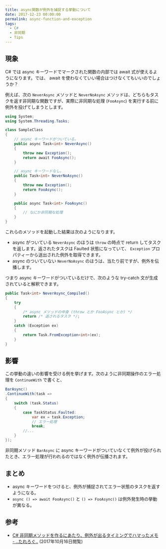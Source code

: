 ```yaml
---
title: async関数が例外を捕捉する挙動について
date: 2017-12-23 00:00:00
permalink: async-function-and-exception
tags:
  - C#
  - 非同期
  - Tips
---
```


## 現象
C# では async キーワードでマークされた関数の内部では await 式が使えるようになります。では、 await を使わなくていい場合はつけなくてもいいのでしょうか？

例えば、次の `NeverAsync` メソッドと `NeverNoAsync` メソッドは、どちらもタスクを返す非同期な関数ですが、実際に非同期な処理 (`FooAsync`) を実行する前に例外を投げてしまうとします。

```csharp
using System;
using System.Threading.Tasks;

class SampleClass
{
    // async キーワードがついている。
    public async Task<int> NeverAsync()
    {
        throw new Exception();
        return await FooAsync();
    }

    // async キーワードなし。
    public Task<int> NeverNoAsync()
    {
        throw new Exception();
        return FooAsync();
    }

    public async Task<int> FooAsync()
    {
        // なにか非同期な処理
    }
}
```

これらのメソッドを起動した結果は次のようになります。

- async がついている `NeverAsync` のほうは `throw` の時点で return してタスクを返します。返されたタスクは Faulted 状態になっていて、 `Exception` プロパティーから送出された例外を取得できます。
- async のついていない `NeverNoAsync` のほうは、当たり前ですが、例外を伝播します。

つまり async キーワードがついているだけで、次のような try-catch 文が生成されていると解釈できます。

```csharp
public Task<int> NeverAsync_Compiled()
{
    try
    {
        /* async メソッドの中身 (throw とか FooAsync とか) */
        return /* 返されるタスク */;
    }
    catch (Exception ex)
    {
        return Task.FromException<int>(ex);
    }
}
```

## 影響
この挙動の違いの影響を受ける例を挙げます。次のように非同期操作のエラー処理を `ContinueWith` で書くと、

```csharp
BarAsync()
.ContinueWith(task =>
{
    switch (task.Status)
    {
        case TaskStatus.Faulted:
            var ex = task.Exception;
            // エラー処理
            break;
        //...
    }
});
```

非同期メソッド `BarAsync` に async キーワードがついていなくて例外が投げられたとき、エラー処理が行われるのではなく例外が伝播されます。

## まとめ
- async キーワードをつけると、例外が捕捉されてエラー状態のタスクを返すようになる。
- ``async () => await FooAsync()`` と ``() => FooAsync()`` は例外発生時の挙動が異なる。

## 参考
- [C# 非同期メソッドを作るにあたり、例外が出るタイミングでハマったメモ - ..たれろぐ..](http://d.hatena.ne.jp/naga_sawa/20160703/1467517912) (2017年10月16日閲覧)
